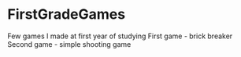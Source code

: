 # FirstGradeGames
Few games I made at first year of studying
First game - brick breaker
Second game - simple shooting game
